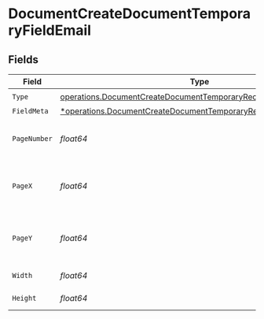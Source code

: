 # DocumentCreateDocumentTemporaryFieldEmail


## Fields

| Field                                                                                                                                                   | Type                                                                                                                                                    | Required                                                                                                                                                | Description                                                                                                                                             |
| ------------------------------------------------------------------------------------------------------------------------------------------------------- | ------------------------------------------------------------------------------------------------------------------------------------------------------- | ------------------------------------------------------------------------------------------------------------------------------------------------------- | ------------------------------------------------------------------------------------------------------------------------------------------------------- |
| `Type`                                                                                                                                                  | [operations.DocumentCreateDocumentTemporaryRecipientTypeEmail1](../../models/operations/documentcreatedocumenttemporaryrecipienttypeemail1.md)          | :heavy_check_mark:                                                                                                                                      | N/A                                                                                                                                                     |
| `FieldMeta`                                                                                                                                             | [*operations.DocumentCreateDocumentTemporaryRecipientFieldMetaEmail](../../models/operations/documentcreatedocumenttemporaryrecipientfieldmetaemail.md) | :heavy_minus_sign:                                                                                                                                      | N/A                                                                                                                                                     |
| `PageNumber`                                                                                                                                            | *float64*                                                                                                                                               | :heavy_check_mark:                                                                                                                                      | The page number the field will be on.                                                                                                                   |
| `PageX`                                                                                                                                                 | *float64*                                                                                                                                               | :heavy_check_mark:                                                                                                                                      | The X coordinate of where the field will be placed.                                                                                                     |
| `PageY`                                                                                                                                                 | *float64*                                                                                                                                               | :heavy_check_mark:                                                                                                                                      | The Y coordinate of where the field will be placed.                                                                                                     |
| `Width`                                                                                                                                                 | *float64*                                                                                                                                               | :heavy_check_mark:                                                                                                                                      | The width of the field.                                                                                                                                 |
| `Height`                                                                                                                                                | *float64*                                                                                                                                               | :heavy_check_mark:                                                                                                                                      | The height of the field.                                                                                                                                |